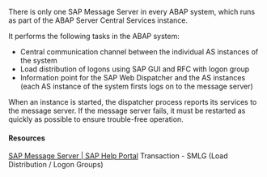 There is only one SAP Message Server in every ABAP system, which runs as part of the ABAP Server Central Services instance.

It performs the following tasks in the ABAP system:
- Central communication channel between the individual AS instances of the system
- Load distribution of logons using SAP GUI and RFC with logon group    
- Information point for the SAP Web Dispatcher and the AS instances (each AS instance of the system firsts logs on to the message server)

When an instance is started, the dispatcher process reports its services to the message server. If the message server fails, it must be restarted as quickly as possible to ensure trouble-free operation.
#### Resources
[SAP Message Server | SAP Help Portal](https://help.sap.com/docs/ABAP_PLATFORM_NEW/77b3972f873044acb3a70258f3984c64/47c2e77bb8fd3020e10000000a42189d.html?locale=en-US)
Transaction - SMLG (Load Distribution / Logon Groups)